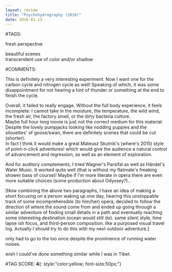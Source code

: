 ```yaml
---  
layout: review  
title: "Psychohydrography (2010)"  
date: 2016-01-13  
---  
```

  
#TAGS:  
  
fresh perspective  
  
beautiful scenes  
transcendent use of color and/or shadow  
  
#COMMENTS:  
  
This is definitely a very interesting experiment. Now I want one for the carbon cycle and nitrogen cycle as well! Speaking of which, it was some disappointment for not hearing a hint of thunder or something at the end to finish the cycle.  
  
Overall, it failed to really engage. Without the full body experience, it feels incomplete: I cannot take in the moisture, the temperature, the wild wind, the fresh air, the factory smell, or the dirty bacteria culture.   
Maybe full hour long movie is just not the correct medium for this material. Despite the lovely pumpjacks looking like nodding puppies and the silouettes' of goose/swan, there are definitely scenes that could be cut (shorter).  
In fact I think it would make a great Mateusz Skutnik's (where's 2015) style of point-n-click adventures! which would give the audience a natural control of advancement and regression, as well as an element of exploration.  
  
And for auditory complements, I tried Wagner's Parsifal as well as Händel's Water Music. It worked quite well (that is without my flatmate's freaking shower bass of course)! Maybe if I'm more literate in opera there are even more suitable choices (some production about Odyssey?)...  
  
[Now combining the above two paragraphs, I have an idea of making a short focusing on a person waking up one day, hearing this unstoppable track of some incomprehensible (to him/her) opera, decided to follow the direction of where the sound come from and ended up going through a similar adventure of finding small details in a path and eventually reaching some interesting destination (ocean would still do). same silent style, time lapse ish focus, and third-person composition. like a purposed visual travel log. Actually I should try to do this with my next outdoor adventure.]  
  
only had to go to the loo once despite the prominence of running water noises.  
  
wish I could've done something similar while I was in Tibet.  
  
  
  
  
  
#TAG SCORE: **4**{: style:"color:yellow; font-size:50px;"}  
